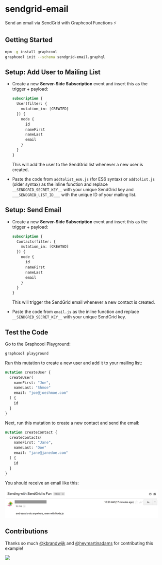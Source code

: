 # sendgrid-email

Send an email via SendGrid with Graphcool Functions ⚡️

## Getting Started

```sh
npm -g install graphcool
graphcool init --schema sendgrid-email.graphql
```

## Setup: Add User to Mailing List

* Create a new **Server-Side Subscription** event and insert this as the trigger + payload:

  ```graphql
  subscription {
    User(filter: {
      mutation_in: [CREATED]
    }) {
      node {
        id
        nameFirst
        nameLast
        email
      }
    }
  }
  ```

  This will add the user to the SendGrid list whenever a new user is created.

* Paste the code from `addtolist_es6.js` (for ES6 syntax) or `addtolist.js` (older syntax) as the inline function and replace `__SENDGRID_SECRET_KEY__` with your unique SendGrid key and `___SENDGRID_LIST_ID___` with the unique ID of your mailing list.

## Setup: Send Email

* Create a new **Server-Side Subscription** event and insert this as the trigger + payload:

  ```graphql
  subscription {
    Contacts(filter: {
      mutation_in: [CREATED]
    }) {
      node {
        id
        nameFirst
        nameLast
        email
      }
    }
  }
  ```

  This will trigger the SendGrid email whenever a new contact is created.

* Paste the code from `email.js` as the inline function and replace `__SENDGRID_SECRET_KEY__` with your unique SendGrid key.

## Test the Code

Go to the Graphcool Playground:

```sh
graphcool playground
```

Run this mutation to create a new user and add it to your mailing list:

```graphql
mutation createUser {
  createUser(
    nameFirst: "Joe",
    nameLast: "Shmoe"
    email: "joe@joeshmoe.com"
  ) {
    id
  }
}
```

Next, run this mutation to create a new contact and send the email:

```graphql
mutation createContact {
  createContacts(
    nameFirst: "Jane",
    nameLast: "Doe"
    email: "jane@janedoe.com"
  ) {
    id
  }
}
```

You should receive an email like this:

![](./email.jpg)

## Contributions

Thanks so much [@kbrandwijk](https://github.com/kbrandwijk) and [@heymartinadams](https://github.com/heymartinadams) for contributing this example!

![](http://i.imgur.com/5RHR6Ku.png)
